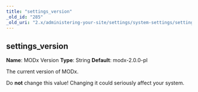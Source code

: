 ```yaml
---
title: "settings_version"
_old_id: "285"
_old_uri: "2.x/administering-your-site/settings/system-settings/settings_version"
---
```


## settings\_version

**Name**: MODx Version 
**Type**: String 
**Default**: modx-2.0.0-pl

The current version of MODx.

Do **not** change this value! Changing it could seriously affect your system.